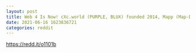 ```yaml
--- 
layout: post 
title: Web 4 Is Now! cXc.world (PURPLE, BLUX) founded 2014, Mapp (Map-Dapp) launched 2018. Beta Q3 2021 
date: 2021-06-16 1623836721 
categories: reddit 
--- 
```

https://redd.it/o1101b